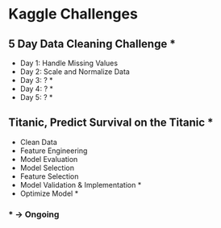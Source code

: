 # Kaggle Challenges

## 5 Day Data Cleaning Challenge *
+ Day 1: Handle Missing Values
+ Day 2: Scale and Normalize Data
+ Day 3: ? *
+ Day 4: ? *
+ Day 5: ? *

## Titanic, Predict Survival on the Titanic *
+ Clean Data
+ Feature Engineering
+ Model Evaluation
+ Model Selection
+ Feature Selection
+ Model Validation & Implementation *
+ Optimize Model *

### * -> Ongoing

